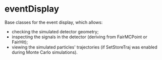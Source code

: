 eventDisplay
============

Base classes for the event display, which allows:

- checking the simulated detector geometry;
- inspecting the signals in the detector (deriving from FairMCPoint or FairHit);
- viewing the simulated particles' trajectories (if SetStoreTraj was enabled during Monte Carlo simulations).